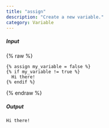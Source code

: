 ```yaml
---
title: "assign"
description: "Create a new variable."
category: Variable
---
```

##### Input

{% raw %}
~~~liquid
{% assign my_variable = false %}
{% if my_variable != true %}
  Hi there!
{% endif %}
~~~
{% endraw %}

##### Output

~~~html
Hi there!
~~~
